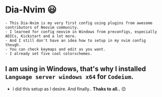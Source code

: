# Dia-Nvim :smiley:
>
    - This Dia-Nvim is my very first config using plugins from awesome contributors of Neovim community.
    - I learned for config neovim in Windows from preconfigs, especially ADICs, Kickstart and a lot more.
    - And I still don't have an idea how to setup in my nvim config though.
    - You can check keymaps and edit as you want.
    - I already set five cool colorschemes.

## I am using in Windows, that's why I installed `Language server windows x64` for `Codeium`.

- I did this setup as I desire. And finally..
**Thaks to all..** :blush:
